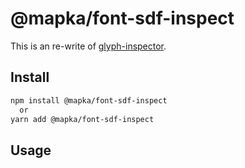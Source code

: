 # @mapka/font-sdf-inspect

This is an re-write of [glyph-inspector](https://github.com/mapbox/glyph-inspect).

## Install

```sh
npm install @mapka/font-sdf-inspect
  or
yarn add @mapka/font-sdf-inspect
```

## Usage

